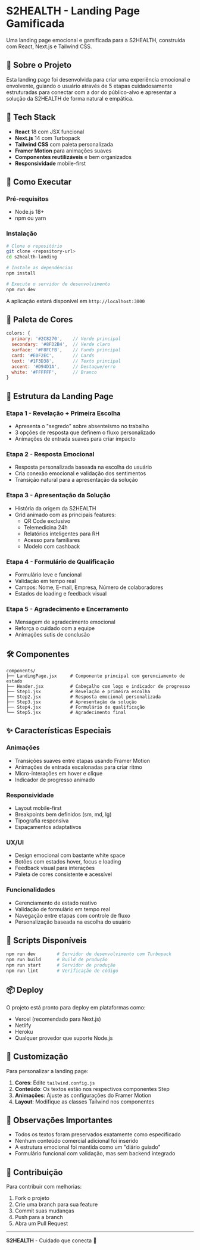 # S2HEALTH - Landing Page Gamificada

Uma landing page emocional e gamificada para a S2HEALTH, construída com React, Next.js e Tailwind CSS.

## 🎯 Sobre o Projeto

Esta landing page foi desenvolvida para criar uma experiência emocional e envolvente, guiando o usuário através de 5 etapas cuidadosamente estruturadas para conectar com a dor do público-alvo e apresentar a solução da S2HEALTH de forma natural e empática.

## 🧱 Tech Stack

- **React** 18 com JSX funcional
- **Next.js** 14 com Turbopack
- **Tailwind CSS** com paleta personalizada
- **Framer Motion** para animações suaves
- **Componentes reutilizáveis** e bem organizados
- **Responsividade** mobile-first

## 🚀 Como Executar

### Pré-requisitos
- Node.js 18+ 
- npm ou yarn

### Instalação
```bash
# Clone o repositório
git clone <repository-url>
cd s2health-landing

# Instale as dependências
npm install

# Execute o servidor de desenvolvimento
npm run dev
```

A aplicação estará disponível em `http://localhost:3000`

## 🎨 Paleta de Cores

```js
colors: {
  primary: '#2C8270',    // Verde principal
  secondary: '#8FD2B4',  // Verde claro
  surface: '#F8FCFB',    // Fundo principal
  card: '#E0F2EC',       // Cards
  text: '#1F3D38',       // Texto principal
  accent: '#D94D1A',     // Destaque/erro
  white: '#FFFFFF',      // Branco
}
```

## 📱 Estrutura da Landing Page

### Etapa 1 - Revelação + Primeira Escolha
- Apresenta o "segredo" sobre absenteísmo no trabalho
- 3 opções de resposta que definem o fluxo personalizado
- Animações de entrada suaves para criar impacto

### Etapa 2 - Resposta Emocional
- Resposta personalizada baseada na escolha do usuário
- Cria conexão emocional e validação dos sentimentos
- Transição natural para a apresentação da solução

### Etapa 3 - Apresentação da Solução
- História da origem da S2HEALTH
- Grid animado com as principais features:
  - QR Code exclusivo
  - Telemedicina 24h
  - Relatórios inteligentes para RH
  - Acesso para familiares
  - Modelo com cashback

### Etapa 4 - Formulário de Qualificação
- Formulário leve e funcional
- Validação em tempo real
- Campos: Nome, E-mail, Empresa, Número de colaboradores
- Estados de loading e feedback visual

### Etapa 5 - Agradecimento e Encerramento
- Mensagem de agradecimento emocional
- Reforça o cuidado com a equipe
- Animações sutis de conclusão

## 🛠️ Componentes

```
components/
├── LandingPage.jsx     # Componente principal com gerenciamento de estado
├── Header.jsx          # Cabeçalho com logo e indicador de progresso
├── Step1.jsx           # Revelação e primeira escolha
├── Step2.jsx           # Resposta emocional personalizada
├── Step3.jsx           # Apresentação da solução
├── Step4.jsx           # Formulário de qualificação
└── Step5.jsx           # Agradecimento final
```

## ✨ Características Especiais

### Animações
- Transições suaves entre etapas usando Framer Motion
- Animações de entrada escalonadas para criar ritmo
- Micro-interações em hover e clique
- Indicador de progresso animado

### Responsividade
- Layout mobile-first
- Breakpoints bem definidos (sm, md, lg)
- Tipografia responsiva
- Espaçamentos adaptativos

### UX/UI
- Design emocional com bastante white space
- Botões com estados hover, focus e loading
- Feedback visual para interações
- Paleta de cores consistente e acessível

### Funcionalidades
- Gerenciamento de estado reativo
- Validação de formulário em tempo real
- Navegação entre etapas com controle de fluxo
- Personalização baseada na escolha do usuário

## 🔧 Scripts Disponíveis

```bash
npm run dev        # Servidor de desenvolvimento com Turbopack
npm run build      # Build de produção
npm run start      # Servidor de produção
npm run lint       # Verificação de código
```

## 📦 Deploy

O projeto está pronto para deploy em plataformas como:
- Vercel (recomendado para Next.js)
- Netlify
- Heroku
- Qualquer provedor que suporte Node.js

## 🎨 Customização

Para personalizar a landing page:

1. **Cores**: Edite `tailwind.config.js`
2. **Conteúdo**: Os textos estão nos respectivos componentes Step
3. **Animações**: Ajuste as configurações do Framer Motion
4. **Layout**: Modifique as classes Tailwind nos componentes

## 📝 Observações Importantes

- Todos os textos foram preservados exatamente como especificado
- Nenhum conteúdo comercial adicional foi inserido
- A estrutura emocional foi mantida como um "diário guiado"
- Formulário funcional com validação, mas sem backend integrado

## 🤝 Contribuição

Para contribuir com melhorias:
1. Fork o projeto
2. Crie uma branch para sua feature
3. Commit suas mudanças
4. Push para a branch
5. Abra um Pull Request

---

**S2HEALTH** - Cuidado que conecta 💚 
